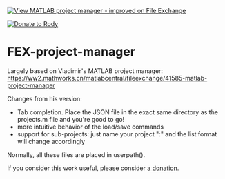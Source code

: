 [![View MATLAB project manager - improved on File Exchange](https://www.mathworks.com/matlabcentral/images/matlab-file-exchange.svg)](https://www.mathworks.com/matlabcentral/fileexchange/69124-matlab-project-manager-improved)

[![Donate to Rody](https://i.stack.imgur.com/bneea.png)](https://www.paypal.com/cgi-bin/webscr?cmd=_s-xclick&hosted_button_id=4M7RMVNMKAXXQ&source=url)

# FEX-project-manager

Largely based on Vladimir's MATLAB project manager:
https://ww2.mathworks.cn/matlabcentral/fileexchange/41585-matlab-project-manager

Changes from his version:
- Tab completion. Place the JSON file in the exact same directory as the projects.m file and you're good to go!
- more intuitive behavior of the load/save commands
- support for sub-projects: just name your project "<mainProject>:<subproject>" and the list format will change accordingly

Normally, all these files are placed in userpath().

If you consider this work useful, please consider [a donation](https://www.paypal.com/cgi-bin/webscr?cmd=_s-xclick&hosted_button_id=4M7RMVNMKAXXQ&source=url).
